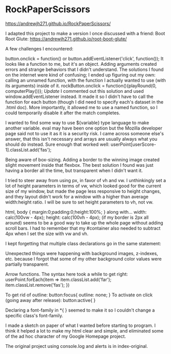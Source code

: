 # RockPaperScissors
https://andrewjh271.github.io/RockPaperScissors/

I adapted this project to make a version I once discussed with a friend: Boot Root Glute:
https://andrewjh271.github.io/root-boot-glute/

A few challenges I encountered:

button.onclick = function() or button.addEventListener('click', function());
It looks like a function to me, but it's an object. Adding arguments created errors and strange
behaviors that I didn't understand. The solutions I found on the internet were 
kind of confusing; I ended up figuring out my own: calling an unnamed function, with
the function I actually wanted to use (with its arguments) inside of it.
rockButton.onclick = function(){playRound(0, computerPlay())};
*Update* I commented out this solution and used window.addEventListener instead. It made it so I didn't
have to call the function for each button (though I did need to specify each's dataset in the .html doc).
More importantly, it allowed me to use a named function, so I could temporarily disable it after the 
match completes.


I wanted to find some way to use ${variable} type language to make another variable. eval may have been one option
but the Mozilla developer page said not to use it as it is a security risk. I came across someone else's answer, 
that this isn't necessary and arrays are usually always what you should do instead. Sure enough that worked well:
userPoint[userScore-1].classList.add('fas');

Being aware of box-sizing. Adding a border to the winning image created slight movement inside that flexbox. The best solution I found was just having a border all the time, but transparent when I didn't want it.

I tried to steer away from using px, in favor of vh and vw. I unthinkingly set a lot of height parameters in terms of vw, which looked good for the current size of my window, but made the page less responsive to height changes, and they layout didn't work for a window with a higher than average width:height ratio. I will be sure to set height parameters to vh, not vw.

html, body {
  margin:0;padding:0;height:100%;
}
along with...
  width: calc(100vw - 4px);
  height: calc(100vh - 4px);
(if my border is 2px all around)
seems to be a good way to take up the whole page without adding scroll bars. I had to remember that my #container
also needed to subtract 4px when I set the size with vw and vh.

I kept forgetting that multiple class declarations go in the same statement:
<i class="far fa-circle point point5" id="computer-point5"></i>

Unexpected things were happening with background images, z-indexes, etc. because I forgot that some of my other background color values were partially transparent.

Arrow functions. The syntax here took a while to get right:
userPoint.forEach(item =>
      item.classList.add('far');
      item.classList.remove('fas');
      })

To get rid of outline:
button:focus{
  outline: none;
}
To activate on click (going away after release):
button:active{
}

Declaring a font-family in *{ } seemed to make it so I couldn't change a specific class's font-family.

I made a sketch on paper of what I wanted before starting to program. I think it helped a lot to make my html clear and simple, and eliminated some of the ad hoc character of my Google Homepage project.

The original project using console.log and alerts is in index-original.

